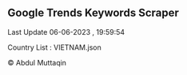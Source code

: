

## Google Trends Keywords Scraper 
 
Last Update 06-06-2023 , 19:59:54

Country List :
VIETNAM.json



© Abdul Muttaqin 
